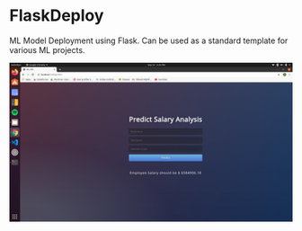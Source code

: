 # FlaskDeploy
ML Model Deployment using Flask. Can be used as a standard template for various ML projects.


<img src="https://github.com/gourab337/FlaskDeploy/blob/master/Doc.png" />
